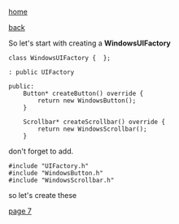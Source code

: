 [home](./page01.md)

[back](./page05.md)

So let's start with creating a **WindowsUIFactory**

```
class WindowsUIFactory {  };
```

```
: public UIFactory
```

```
public:
    Button* createButton() override {
        return new WindowsButton();
    }

    Scrollbar* createScrollbar() override {
        return new WindowsScrollbar();
    }
```

don't forget to add.
```
#include "UIFactory.h"
#include "WindowsButton.h"
#include "WindowsScrollbar.h"
```
 so let's create these

[page 7](./page07.md)
